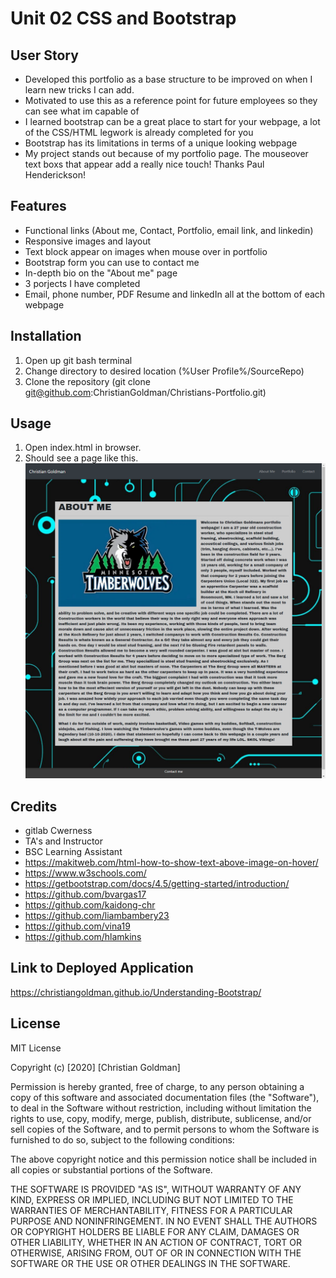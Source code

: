 #  Unit 02 CSS and Bootstrap
## User Story ##
* Developed this portfolio as a base structure to be improved on when I learn new tricks I can add.
* Motivated to use this as a reference point for future employees so they can see what im capable of
* I learned bootstrap can be a great place to start for your webpage, a lot of the CSS/HTML legwork is already completed for you
* Bootstrap has its limitations in terms of a unique looking webpage
* My project stands out because of my portfolio page. The mouseover text boxs that appear add a really nice touch! Thanks Paul Henderickson!
## Features ##
* Functional links (About me, Contact, Portfolio, email link, and linkedin)
* Responsive images and layout
* Text block appear on images when mouse over in portfolio
* Bootstrap form you can use to contact me 
* In-depth bio on the "About me" page
* 3 porjects I have completed
* Email, phone number, PDF Resume and linkedIn all at the bottom of each webpage
## Installation ##
1. Open up git bash terminal
2. Change directory to desired location (%User Profile%/SourceRepo)
3. Clone the repository (git clone git@github.com:ChristianGoldman/Christians-Portfolio.git)
## Usage ##
1. Open index.html in browser.
2. Should see a page like this.
![About Me](./assets/Portfolio%20pictures/ReadMe.png)
## Credits ##
* gitlab Cwerness
* TA's and Instructor
* BSC Learning Assistant
* https://makitweb.com/html-how-to-show-text-above-image-on-hover/
* https://www.w3schools.com/
* https://getbootstrap.com/docs/4.5/getting-started/introduction/
* https://github.com/bvargas17
* https://github.com/kaidong-chr
* https://github.com/liambambery23
* https://github.com/vina19
* https://github.com/hlamkins
## Link to Deployed Application ##
https://christiangoldman.github.io/Understanding-Bootstrap/
## License ##
MIT License

Copyright (c) [2020] [Christian Goldman]

Permission is hereby granted, free of charge, to any person obtaining a copy
of this software and associated documentation files (the "Software"), to deal
in the Software without restriction, including without limitation the rights
to use, copy, modify, merge, publish, distribute, sublicense, and/or sell
copies of the Software, and to permit persons to whom the Software is
furnished to do so, subject to the following conditions:

The above copyright notice and this permission notice shall be included in all
copies or substantial portions of the Software.

THE SOFTWARE IS PROVIDED "AS IS", WITHOUT WARRANTY OF ANY KIND, EXPRESS OR
IMPLIED, INCLUDING BUT NOT LIMITED TO THE WARRANTIES OF MERCHANTABILITY,
FITNESS FOR A PARTICULAR PURPOSE AND NONINFRINGEMENT. IN NO EVENT SHALL THE
AUTHORS OR COPYRIGHT HOLDERS BE LIABLE FOR ANY CLAIM, DAMAGES OR OTHER
LIABILITY, WHETHER IN AN ACTION OF CONTRACT, TORT OR OTHERWISE, ARISING FROM,
OUT OF OR IN CONNECTION WITH THE SOFTWARE OR THE USE OR OTHER DEALINGS IN THE
SOFTWARE.